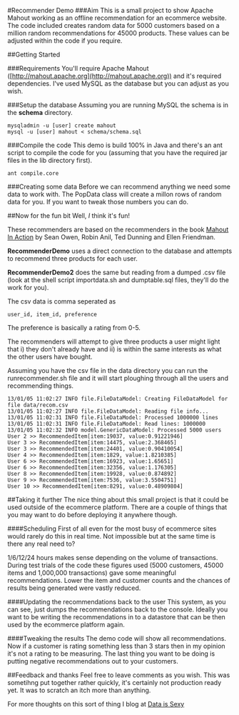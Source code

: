#Recommender Demo
###Aim
This is a small project to show Apache Mahout working as an offline recommendation for an ecommerce website. The code included creates random data for 5000 customers based on a million random recommendations for 45000 products.  These values can be adjusted within the code if you require.

##Getting Started

###Requirements
You'll require Apache Mahout ([http://mahout.apache.org](http://mahout.apache.org)) and it's required dependencies. I've used MySQL as the database but you can adjust as you wish.

###Setup the database
Assuming you are running MySQL the schema is in the **schema** directory.

	mysqladmin -u [user] create mahout
	mysql -u [user] mahout < schema/schema.sql

###Compile the code
This demo is build 100% in Java and there's an ant script to compile the code for you (assuming that you have the required jar files in the lib directory first).

	ant compile.core
	
###Creating some data
Before we can recommend anything we need some data to work with.  The PopData class will create a millon rows of random data for you.  If you want to tweak those numbers you can do. 

##Now for the fun bit
Well, *I* think it's fun! 

These recommenders are based on the recommenders in the book [Mahout In Action](http://www.amazon.co.uk/gp/product/1935182684/ref=as_li_ss_tl?ie=UTF8&tag=jasonbelljava-21&linkCode=as2&camp=1634&creative=19450&creativeASIN=1935182684) by Sean Owen, Robin Anil, Ted Dunning and Ellen Friendman. 

**RecommenderDemo** uses a direct connection to the database and attempts to recommend three products for each user.

**RecommenderDemo2** does the same but reading from a dumped .csv file (look at the shell script importdata.sh and dumptable.sql files, they'll do the work for you).

The csv data is comma seperated as
	
	user_id, item_id, preference
	
The preference is basically a rating from 0-5. 

The recommenders will attempt to give three products a user might light that i) they don't already have and ii) is within the same interests as what the other users have bought.

Assuming you have the csv file in the data directory you can run the runrecommender.sh file and it will start ploughing through all the users and recommending things.

	13/01/05 11:02:27 INFO file.FileDataModel: Creating FileDataModel for file data/recom.csv
	13/01/05 11:02:27 INFO file.FileDataModel: Reading file info...
	13/01/05 11:02:31 INFO file.FileDataModel: Processed 1000000 lines
	13/01/05 11:02:31 INFO file.FileDataModel: Read lines: 1000000
	13/01/05 11:02:32 INFO model.GenericDataModel: Processed 5000 users
	User 2 >> RecommendedItem[item:19037, value:0.91221946]
	User 3 >> RecommendedItem[item:14475, value:2.368465]
	User 3 >> RecommendedItem[item:24401, value:0.90410054]
	User 4 >> RecommendedItem[item:1829, value:1.8210385]
	User 6 >> RecommendedItem[item:16923, value:1.65651]
	User 6 >> RecommendedItem[item:32356, value:1.176305]
	User 8 >> RecommendedItem[item:19928, value:0.874892]
	User 9 >> RecommendedItem[item:7536, value:3.5504751]
	User 10 >> RecommendedItem[item:8291, value:0.48909804]
	
	
##Taking it further	
The nice thing about this small project is that it could be used outside of the ecommerce platform.  There are a couple of things that you may want to do before deploying it anywhere though.

####Scheduling
First of all even for the most busy of ecommerce sites would rarely do this in real time. Not impossible but at the same time is there any real need to? 

1/6/12/24 hours makes sense depending on the volume of transactions.  During test trials of the code these figures used (5000 customers, 45000 items and 1,000,000 transactions) gave some meaningful recommendations. Lower the item and customer counts and the chances of results being generated were vastly reduced.

####Updating the recommendations back to the user
This system, as you can see, just dumps the recommendations back to the console. Ideally you want to be writing the recommendations in to a datastore that can be then used by the ecommerce platform again.

####Tweaking the results
The demo code will show all recommendations. Now if a customer is rating something less than 3 stars then in my opinion it's not a rating to be measuring. The last thing you want to be doing is putting negative recommendations out to your customers. 

##Feedback and thanks
Feel free to leave comments as you wish. This was sometihng put together rather quickly, it's certainly not production ready yet. It was to scratch an itch more than anything. 

For more thoughts on this sort of thing I blog at [Data is Sexy](http://www.dataissexy.co.uk)


